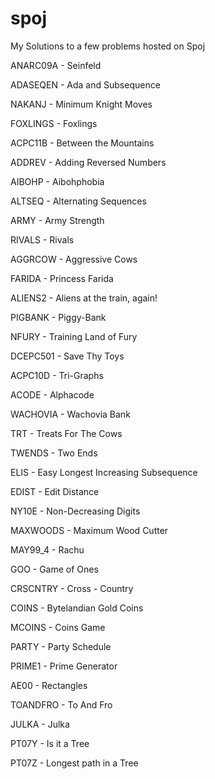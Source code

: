 # spoj
My Solutions to a few problems hosted on Spoj 

ANARC09A - Seinfeld 

ADASEQEN - Ada and Subsequence 

NAKANJ - Minimum Knight Moves

FOXLINGS - Foxlings

ACPC11B - Between the Mountains

ADDREV - Adding Reversed Numbers

AIBOHP - Aibohphobia

ALTSEQ - Alternating Sequences

ARMY - Army Strength

RIVALS - Rivals

AGGRCOW - Aggressive Cows

FARIDA - Princess Farida

ALIENS2 - Aliens at the train, again!

PIGBANK - Piggy-Bank

NFURY - Training Land of Fury

DCEPC501 - Save Thy Toys

ACPC10D - Tri-Graphs

ACODE - Alphacode

WACHOVIA - Wachovia Bank

TRT - Treats For The Cows

TWENDS - Two Ends

ELIS - Easy Longest Increasing Subsequence

EDIST - Edit Distance

NY10E -  Non-Decreasing Digits

MAXWOODS - Maximum Wood Cutter

MAY99_4 - Rachu

GOO - Game of Ones

CRSCNTRY - Cross - Country

COINS - Bytelandian Gold Coins

MCOINS - Coins Game

PARTY - Party Schedule

PRIME1 - Prime Generator

AE00 - Rectangles

TOANDFRO - To And Fro

JULKA - Julka

PT07Y - Is it a Tree

PT07Z - Longest path in a Tree
